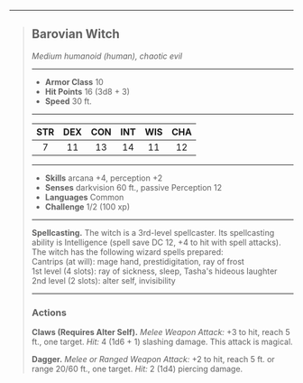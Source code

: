 ***
> ## Barovian Witch
> *Medium humanoid (human), chaotic evil*
> 
> ***
> 
> - **Armor Class** 10
> - **Hit Points** 16 (3d8 + 3)
> - **Speed** 30 ft.
> 
> ***
> 
> |STR|DEX|CON|INT|WIS|CHA|
> |:---:|:---:|:---:|:---:|:---:|:---:|
> |7|11|13|14|11|12|
> 
> ***
> 
> - **Skills** arcana +4, perception +2
> - **Senses** darkvision 60 ft., passive Perception 12
> - **Languages** Common
> - **Challenge** 1/2 (100 xp)
> 
> ***
> 
> **Spellcasting.** The witch is a 3rd-level spellcaster. Its spellcasting ability is Intelligence (spell save DC 12, +4 to hit with spell attacks). The witch has the following wizard spells prepared:  
> Cantrips (at will): mage hand, prestidigitation, ray of frost  
> 1st level (4 slots): ray of sickness, sleep, Tasha's hideous laughter  
> 2nd level (2 slots): alter self, invisibility
> 
> ***
> 
> ### Actions
> **Claws (Requires Alter Self).** *Melee Weapon Attack:* +3 to hit, reach 5 ft., one target. *Hit:* 4 (1d6 + 1) slashing damage. This attack is magical.
> 
> **Dagger.** *Melee or Ranged Weapon Attack:* +2 to hit, reach 5 ft. or range 20/60 ft., one target. *Hit:* 2 (1d4) piercing damage.